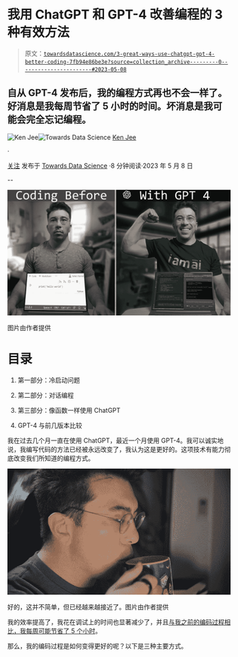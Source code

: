 # 我用 ChatGPT 和 GPT-4 改善编程的 3 种有效方法

> 原文：[`towardsdatascience.com/3-great-ways-use-chatgpt-gpt-4-better-coding-7fb94e86be3e?source=collection_archive---------0-----------------------#2023-05-08`](https://towardsdatascience.com/3-great-ways-use-chatgpt-gpt-4-better-coding-7fb94e86be3e?source=collection_archive---------0-----------------------#2023-05-08)

## 自从 GPT-4 发布后，我的编程方式再也不会一样了。好消息是我每周节省了 5 小时的时间。坏消息是我可能会完全忘记编程。

[](https://medium.com/@kenneth.b.jee?source=post_page-----7fb94e86be3e--------------------------------)![Ken Jee](https://medium.com/@kenneth.b.jee?source=post_page-----7fb94e86be3e--------------------------------)[](https://towardsdatascience.com/?source=post_page-----7fb94e86be3e--------------------------------)![Towards Data Science](https://towardsdatascience.com/?source=post_page-----7fb94e86be3e--------------------------------) [Ken Jee](https://medium.com/@kenneth.b.jee?source=post_page-----7fb94e86be3e--------------------------------)

·

[关注](https://medium.com/m/signin?actionUrl=https%3A%2F%2Fmedium.com%2F_%2Fsubscribe%2Fuser%2F6ee1f7466557&operation=register&redirect=https%3A%2F%2Ftowardsdatascience.com%2F3-great-ways-use-chatgpt-gpt-4-better-coding-7fb94e86be3e&user=Ken+Jee&userId=6ee1f7466557&source=post_page-6ee1f7466557----7fb94e86be3e---------------------post_header-----------) 发布于 [Towards Data Science](https://towardsdatascience.com/?source=post_page-----7fb94e86be3e--------------------------------) ·8 分钟阅读·2023 年 5 月 8 日[](https://medium.com/m/signin?actionUrl=https%3A%2F%2Fmedium.com%2F_%2Fvote%2Ftowards-data-science%2F7fb94e86be3e&operation=register&redirect=https%3A%2F%2Ftowardsdatascience.com%2F3-great-ways-use-chatgpt-gpt-4-better-coding-7fb94e86be3e&user=Ken+Jee&userId=6ee1f7466557&source=-----7fb94e86be3e---------------------clap_footer-----------)

--

[](https://medium.com/m/signin?actionUrl=https%3A%2F%2Fmedium.com%2F_%2Fbookmark%2Fp%2F7fb94e86be3e&operation=register&redirect=https%3A%2F%2Ftowardsdatascience.com%2F3-great-ways-use-chatgpt-gpt-4-better-coding-7fb94e86be3e&source=-----7fb94e86be3e---------------------bookmark_footer-----------)![](img/9bfc52f629a128931994fef400ddd769.png)

图片由作者提供

# 目录

1.  第一部分：冷启动问题

1.  第二部分：对话编程

1.  第三部分：像函数一样使用 ChatGPT

1.  GPT-4 与前几版本比较

我在过去几个月一直在使用 ChatGPT，最近一个月使用 GPT-4。我可以诚实地说，我编写代码的方法已经被永远改变了，我认为这是更好的。这项技术有能力彻底改变我们所知道的编程方式。

![](img/e142b1a11f5d7af0cec85edd0af4b70a.png)

好的，这并不简单，但已经越来越接近了。图片由作者提供

我的效率提高了，我花在调试上的时间也显著减少了，并且[与我之前的编码过程相比，我每周可能节省了 5 个小时](https://medium.com/gitconnected/how-i-save-over-5-hours-every-week-using-chatgpt-as-a-data-scientist-715fb5fd68d)。

那么，我的编码过程是如何变得更好的呢？以下是三种主要方式。
